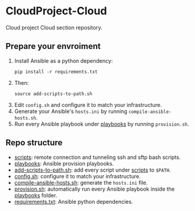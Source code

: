 # CloudProject-Cloud
Cloud project Cloud section repository.

## Prepare your envroiment
1. Install Ansible as a python dependency:
	```
	pip install -r requirements.txt
	```
2. Then:
	```
	source add-scripts-to-path.sh
	```
3. Edit `config.sh` and configure it to match your infrastructure.
4. Generate your Ansible's `hosts.ini` by running `compile-ansible-hosts.sh`.
5. Run every Ansible playbook under [playbooks](playbooks) by running `provision.sh`.

## Repo structure
- [scripts](scripts): remote connection and tunneling ssh and sftp bash scripts.
- [playbooks](playbooks): Ansible provision playbooks.
- [add-scripts-to-path.sh](add-scripts-to-path.sh): add every script under [scripts](scripts) to `$PATH`.
- [config.sh](config.sh): configure it to match your infrastructure.
- [compile-ansible-hosts.sh](compile-ansible-hosts.sh): generate the `hosts.ini` file.
- [provision.sh](provision.sh): automatically run every Ansible playbook inside the [playbooks](playbooks) folder.
- [requirements.txt](requirements.txt): Ansible python dependencies.
